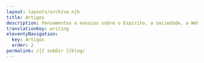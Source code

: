 ```yaml
---
layout: layouts/archive.njk
title: Artigos
description: Pensamentos e ensaios sobre o Espírito, a sociedade, a Web e outros media.
translationKey: writing
eleventyNavigation:
  key: Artigos
  order: 2
permalink: /{{ subDir }}blog/
---
```

